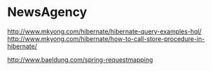 # NewsAgency

http://www.mkyong.com/hibernate/hibernate-query-examples-hql/
http://www.mkyong.com/hibernate/how-to-call-store-procedure-in-hibernate/

http://www.baeldung.com/spring-requestmapping
